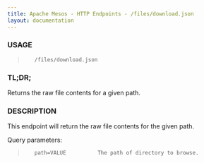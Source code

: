 ```yaml
---
title: Apache Mesos - HTTP Endpoints - /files/download.json
layout: documentation
---
```

<!--- This is an automatically generated file. DO NOT EDIT! --->

### USAGE ###
>        /files/download.json

### TL;DR; ###
Returns the raw file contents for a given path.

### DESCRIPTION ###
This endpoint will return the raw file contents for the
given path.

Query parameters:

>        path=VALUE          The path of directory to browse.